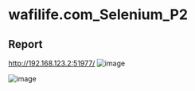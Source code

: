 # wafilife.com_Selenium_P2
## Report
http://192.168.123.2:51977/
![image](https://github.com/iftekher148/wafilife.com_Selenium_P2/assets/37367596/54d39d87-345e-4e68-898b-b70443d5840c)

![image](https://github.com/iftekher148/wafilife.com_Selenium_P2/assets/37367596/2bde7fb9-fa2e-44b3-994f-9f5782d22fa9)

